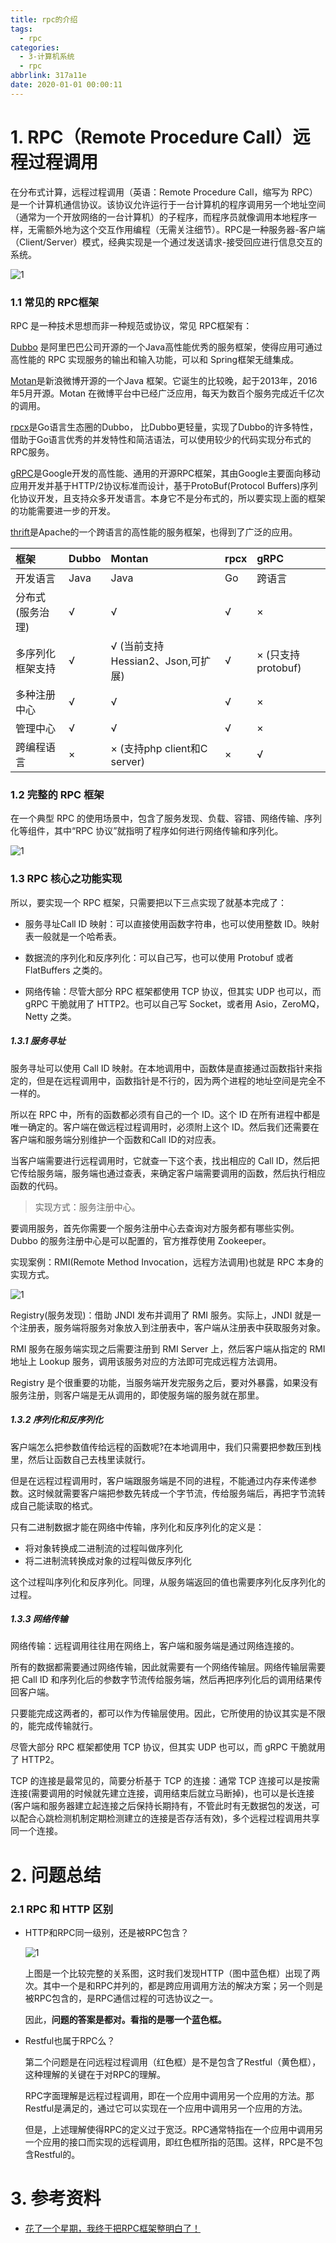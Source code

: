 ```yaml
---
title: rpc的介绍
tags:
  - rpc
categories:
  - 3-计算机系统
  - rpc
abbrlink: 317a11e
date: 2020-01-01 00:00:11
---
```





# 1. RPC（Remote Procedure Call）远程过程调用

在分布式计算，远程过程调用（英语：Remote Procedure Call，缩写为 RPC）是一个计算机通信协议。该协议允许运行于一台计算机的程序调用另一个地址空间（通常为一个开放网络的一台计算机）的子程序，而程序员就像调用本地程序一样，无需额外地为这个交互作用编程（无需关注细节）。RPC是一种服务器-客户端（Client/Server）模式，经典实现是一个通过发送请求-接受回应进行信息交互的系统。

![1](rpc的介绍/4.jpg)

<!-- more -->


### 1.1 常见的 RPC框架

RPC 是一种技术思想而非一种规范或协议，常见 RPC框架有：

[Dubbo](http://dubbo.io/) 是阿里巴巴公司开源的一个Java高性能优秀的服务框架，使得应用可通过高性能的 RPC 实现服务的输出和输入功能，可以和 Spring框架无缝集成。

[Motan](https://github.com/weibocom/motan)是新浪微博开源的一个Java 框架。它诞生的比较晚，起于2013年，2016年5月开源。Motan 在微博平台中已经广泛应用，每天为数百个服务完成近千亿次的调用。

[rpcx](https://github.com/smallnest/rpcx)是Go语言生态圈的Dubbo， 比Dubbo更轻量，实现了Dubbo的许多特性，借助于Go语言优秀的并发特性和简洁语法，可以使用较少的代码实现分布式的RPC服务。

[gRPC](http://www.grpc.io/)是Google开发的高性能、通用的开源RPC框架，其由Google主要面向移动应用开发并基于HTTP/2协议标准而设计，基于ProtoBuf(Protocol Buffers)序列化协议开发，且支持众多开发语言。本身它不是分布式的，所以要实现上面的框架的功能需要进一步的开发。

[thrift](https://thrift.apache.org/)是Apache的一个跨语言的高性能的服务框架，也得到了广泛的应用。

|框架| Dubbo            | Montan | rpcx                              | gRPC |
| :--------------- | :----- | :-------------------------------- | :--- | :----------------- |
| 开发语言         | Java   | Java                              | Go   | 跨语言             |
| 分布式(服务治理) | √      | √                                 | √    | ×                  |
| 多序列化框架支持 | √      | √ (当前支持Hessian2、Json,可扩展) | √    | × (只支持protobuf) |
| 多种注册中心     | √      | √                                 | √    | ×                  |
| 管理中心         | √      | √                                 | √    | ×                  |
| 跨编程语言       | ×      | × (支持php client和C server)      | ×    | √                  |

### 1.2 完整的 RPC 框架

在一个典型 RPC 的使用场景中，包含了服务发现、负载、容错、网络传输、序列化等组件，其中“RPC 协议”就指明了程序如何进行网络传输和序列化。

![1](rpc的介绍/1.jpg)

### 1.3 RPC 核心之功能实现

所以，要实现一个 RPC 框架，只需要把以下三点实现了就基本完成了：

- 服务寻址Call ID 映射：可以直接使用函数字符串，也可以使用整数 ID。映射表一般就是一个哈希表。

- 数据流的序列化和反序列化：可以自己写，也可以使用 Protobuf 或者 FlatBuffers 之类的。

- 网络传输：尽管大部分 RPC 框架都使用 TCP 协议，但其实 UDP 也可以，而 gRPC 干脆就用了 HTTP2。也可以自己写 Socket，或者用 Asio，ZeroMQ，Netty 之类。

  

##### 1.3.1 服务寻址

服务寻址可以使用 Call ID 映射。在本地调用中，函数体是直接通过函数指针来指定的，但是在远程调用中，函数指针是不行的，因为两个进程的地址空间是完全不一样的。

所以在 RPC 中，所有的函数都必须有自己的一个 ID。这个 ID 在所有进程中都是唯一确定的。客户端在做远程过程调用时，必须附上这个 ID。然后我们还需要在客户端和服务端分别维护一个函数和Call ID的对应表。

当客户端需要进行远程调用时，它就查一下这个表，找出相应的 Call ID，然后把它传给服务端，服务端也通过查表，来确定客户端需要调用的函数，然后执行相应函数的代码。

> 实现方式：服务注册中心。

要调用服务，首先你需要一个服务注册中心去查询对方服务都有哪些实例。Dubbo 的服务注册中心是可以配置的，官方推荐使用 Zookeeper。

实现案例：RMI(Remote Method Invocation，远程方法调用)也就是 RPC 本身的实现方式。

![1](rpc的介绍/2.jpg)



Registry(服务发现)：借助 JNDI 发布并调用了 RMI 服务。实际上，JNDI 就是一个注册表，服务端将服务对象放入到注册表中，客户端从注册表中获取服务对象。

RMI 服务在服务端实现之后需要注册到 RMI Server 上，然后客户端从指定的 RMI 地址上 Lookup 服务，调用该服务对应的方法即可完成远程方法调用。

Registry 是个很重要的功能，当服务端开发完服务之后，要对外暴露，如果没有服务注册，则客户端是无从调用的，即使服务端的服务就在那里。



##### 1.3.2 序列化和反序列化

客户端怎么把参数值传给远程的函数呢?在本地调用中，我们只需要把参数压到栈里，然后让函数自己去栈里读就行。

但是在远程过程调用时，客户端跟服务端是不同的进程，不能通过内存来传递参数。这时候就需要客户端把参数先转成一个字节流，传给服务端后，再把字节流转成自己能读取的格式。

只有二进制数据才能在网络中传输，序列化和反序列化的定义是：

- 将对象转换成二进制流的过程叫做序列化
- 将二进制流转换成对象的过程叫做反序列化

这个过程叫序列化和反序列化。同理，从服务端返回的值也需要序列化反序列化的过程。



##### 1.3.3 网络传输

网络传输：远程调用往往用在网络上，客户端和服务端是通过网络连接的。

所有的数据都需要通过网络传输，因此就需要有一个网络传输层。网络传输层需要把 Call ID 和序列化后的参数字节流传给服务端，然后再把序列化后的调用结果传回客户端。

只要能完成这两者的，都可以作为传输层使用。因此，它所使用的协议其实是不限的，能完成传输就行。

尽管大部分 RPC 框架都使用 TCP 协议，但其实 UDP 也可以，而 gRPC 干脆就用了 HTTP2。

TCP 的连接是最常见的，简要分析基于 TCP 的连接：通常 TCP 连接可以是按需连接(需要调用的时候就先建立连接，调用结束后就立马断掉)，也可以是长连接(客户端和服务器建立起连接之后保持长期持有，不管此时有无数据包的发送，可以配合心跳检测机制定期检测建立的连接是否存活有效)，多个远程过程调用共享同一个连接。



# 2. 问题总结

### 2.1 RPC 和 HTTP 区别

+ HTTP和RPC同一级别，还是被RPC包含？

  

  ![1](rpc的介绍/3.jpg)

  上图是一个比较完整的关系图，这时我们发现HTTP（图中蓝色框）出现了两次。其中一个是和RPC并列的，都是跨应用调用方法的解决方案；另一个则是被RPC包含的，是RPC通信过程的可选协议之一。

  因此，**问题的答案是都对。看指的是哪一个蓝色框。**



+ Restful也属于RPC么？

  第二个问题是在问远程过程调用（红色框）是不是包含了Restful（黄色框），这种理解的关键在于对RPC的理解。

  RPC字面理解是远程过程调用，即在一个应用中调用另一个应用的方法。那Restful是满足的，通过它可以实现在一个应用中调用另一个应用的方法。

  但是，上述理解使得RPC的定义过于宽泛。RPC通常特指在一个应用中调用另一个应用的接口而实现的远程调用，即红色框所指的范围。这样，RPC是不包含Restful的。

  

# 3. 参考资料

+ [花了一个星期，我终于把RPC框架整明白了！](https://developer.51cto.com/art/201906/597963.htm)

